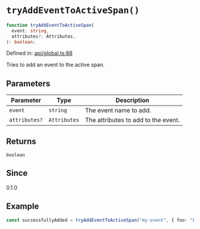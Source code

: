 # `tryAddEventToActiveSpan()`

```ts
function tryAddEventToActiveSpan(
  event: string,
  attributes?: Attributes,
): boolean;
```

Defined in: [api/global.ts:88](https://github.com/adobe/aio-lib-telemetry/blob/8f52cfa8868b711535e2b8726ef8da98982edbdf/source/api/global.ts#L88)

Tries to add an event to the active span.

## Parameters

| Parameter     | Type         | Description                         |
| ------------- | ------------ | ----------------------------------- |
| `event`       | `string`     | The event name to add.              |
| `attributes?` | `Attributes` | The attributes to add to the event. |

## Returns

`boolean`

## Since

0.1.0

## Example

```ts
const successfullyAdded = tryAddEventToActiveSpan("my-event", { foo: "bar" });
```
